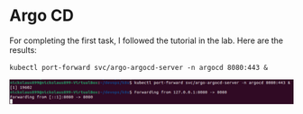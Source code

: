 # Argo CD

For completing the first task, I followed the tutorial in the lab. Here are the results:

```
kubectl port-forward svc/argo-argocd-server -n argocd 8080:443 &
```
![port-forward](./readme_images/argo/port-forward.png)


